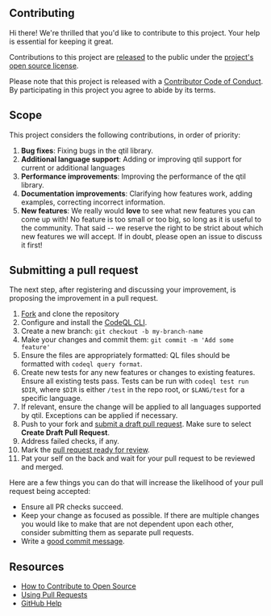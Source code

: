 ## Contributing

[fork]: https://github.com/advanced-security/codeql-qtil/fork
[pr]: https://github.com/advanced-security/codeql-qtil/compare
[code-of-conduct]: CODE_OF_CONDUCT.md

Hi there! We're thrilled that you'd like to contribute to this project. Your help is essential for keeping it great.

Contributions to this project are [released](https://help.github.com/articles/github-terms-of-service/#6-contributions-under-repository-license) to the public under the [project's open source license](LICENSE.md).

Please note that this project is released with a [Contributor Code of Conduct](CODE_OF_CONDUCT.md). By participating in this project you agree to abide by its terms.

## Scope

This project considers the following contributions, in order of priority:
1. **Bug fixes**: Fixing bugs in the qtil library.
2. **Additional language support**: Adding or improving qtil support for current or additional languages
3. **Performance improvements**: Improving the performance of the qtil library.
4. **Documentation improvements**: Clarifying how features work, adding examples, correcting incorrect information.
5. **New features**: We really would **love** to see what new features you can come up with! No feature is too small or too big, so long as it is useful to the community. That said -- we reserve the right to be strict about which new features we will accept. If in doubt, please open an issue to discuss it first!

## Submitting a pull request

The next step, after registering and discussing your improvement, is proposing the improvement in a pull request.

1. [Fork](fork) and clone the repository
2. Configure and install the [CodeQL CLI](https://github.com/github/codeql-cli-binaries/releases).
3. Create a new branch: `git checkout -b my-branch-name`
4. Make your changes and commit them: `git commit -m 'Add some feature'`
5. Ensure the files are appropriately formatted: QL files should be formatted with `codeql query format`.
6. Create new tests for any new features or changes to existing features. Ensure all existing tests pass. Tests can be run with `codeql test run $DIR`, where `$DIR` is either `/test` in the repo root, or `$LANG/test` for a specific language.
7. If relevant, ensure the change will be applied to all languages supported by qtil. Exceptions can be applied if necessary.
8. Push to your fork and [submit a draft pull request](https://github.com/advanced-security/codeql-qtil/compare). Make sure to select **Create Draft Pull Request**.
9. Address failed checks, if any.
10. Mark the [pull request ready for review](https://docs.github.com/en/pull-requests/collaborating-with-pull-requests/proposing-changes-to-your-work-with-pull-requests/changing-the-stage-of-a-pull-request#marking-a-pull-request-as-ready-for-review).
11. Pat your self on the back and wait for your pull request to be reviewed and merged.

Here are a few things you can do that will increase the likelihood of your pull request being accepted:

- Ensure all PR checks succeed.
- Keep your change as focused as possible. If there are multiple changes you would like to make that are not dependent upon each other, consider submitting them as separate pull requests.
- Write a [good commit message](http://tbaggery.com/2008/04/19/a-note-about-git-commit-messages.html).

## Resources

- [How to Contribute to Open Source](https://opensource.guide/how-to-contribute/)
- [Using Pull Requests](https://help.github.com/articles/about-pull-requests/)
- [GitHub Help](https://help.github.com)